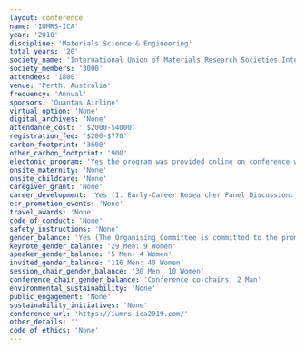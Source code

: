 ```yaml
---
layout: conference 
name: 'IUMRS-ICA'
year: '2018'
discipline: 'Materials Science & Engineering'
total_years: '20'
society_name: 'International Union of Materials Research Societies International'
society_members: '3000'
attendees: '1800'
venue: 'Perth, Australia'
frequency: 'Annual'
sponsors: 'Quantas Airline'
virtual_option: 'None'
digital_archives: 'None'
attendance_cost: ' $2000-$4000'
registration_fee: '$200-$770'
carbon_footprint: '3600'
other_carbon_footprint: '900'
electonic_program: 'Yes the program was provided online on conference website.'
onsite_maternity: 'None'
onsite_childcare: 'None'
caregiver_grant: 'None'
career_development: 'Yes (1. Early-Career Researcher Panel Discussion: Academic Career Pathways.  2. Scientific Writing Workshop.  3.Lunchtime session: Meet The Editors)'
ecr_promotion_events: 'None'
travel_awards: 'None'
code_of_conduct: 'None'
safety_instructions: 'None'
gender_balance: 'Yes (The Organising Committee is committed to the promotion of equity and recognition of diversity at the IUMRS International Conference in Asia. Our aim is to provide an environment that fosters fairness, equity, and respect for social and cultural diversity, and that is free from unlawful Discrimination, Bullying, Harassment, Vilification and Victimisation. We strive to offer equal opportunities for participation in all aspects of the Conference with a minimum of 30percent of all plenary, keynote and invited speakers to be female, as well as session chairs and our own organising committees.  Our goals to increase diversity include:  – To encourage individual differences to be valued at all levels; – To generate awareness of diversity, inclusivity, accessibility and transparency issues. – To develop targets around diversity to be embedded across all IUMRS-ICA activities; – To ensure activities and targets to improve diversity, inclusivity, accessibility and transparency are initiated, led and monitored.  We encourage any attendee to make contact if they require family-friendly measures so that we can facilitate their availability.   In developing our gender balance policy we were influenced by the following articles: The Lorne Protein conference article on the Women in Science Australia webpage (link to https://womeninscienceaust.org/2015/11/15/achieving-gender-balance-in-less-than-3-years/), and the “Ten Simple Rules to Achieve Conference Speaker Gender Balance” (link to https://www.ncbi.nlm.nih.gov/pmc/articles/PMC4238945/).) see full statement here: https://iumrs-ica2019.com/equity-diversity-policy/'
keynote_gender_balance: '29 Men: 9 Women'
speaker_gender_balance: '5 Men: 4 Women'
invited_gender_balance: '116 Men: 40 Women'
session_chair_gender_balance: '30 Men: 10 Women'
conference_chair_gender_balance: 'Conference co-chairs: 2 Man'
environmental_sustainability: 'None'
public_engagement: 'None'
sustainability_initiatives: 'None'
conference_url: 'https://iumrs-ica2019.com/'
other_details: ''
code_of_ethics: 'None'
---
```

